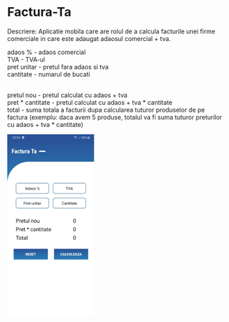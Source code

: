 # Factura-Ta

Descriere: 
Aplicatie mobila care are rolul de a calcula facturile unei firme comerciale in care este adaugat adaosul comercial + tva.

adaos % - adaos comercial </br>
TVA - TVA-ul  </br>
pret unitar - pretul fara adaos si tva  </br>
cantitate - numarul de bucati  </br> </br>

pretul nou - pretul calculat cu adaos + tva  </br>
pret * cantitate - pretul calculat cu adaos + tva * cantitate  </br>
total - suma totala a facturii dupa calcularea tuturor produselor de pe factura (exemplu: daca avem 5 produse, totalul va fi suma tuturor preturilor cu adaos + tva * cantitate)

<img src="image/screenshoot2.jpg" width="200">
